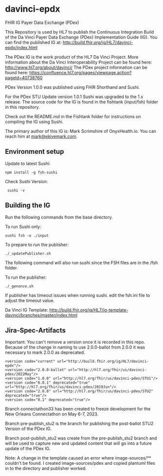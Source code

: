 # davinci-epdx
FHIR IG Payer Data Exchange (PDex)

This Repository is used by HL7 to publish the Continuous Integration Build of the Da Vinci Payer Data Exchange (PDex)
Implementation Guide (IG). You can find the published IG at: http://build.fhir.org/ig/HL7/davinci-epdx/index.html

The PDex IG is the work product of the HL7 Da Vinci Project.
More information about the Da Vinci Interoperability Project can be found here: http://www.hl7.org/about/davinci/
The PDex project information can be found here: https://confluence.hl7.org/pages/viewpage.action?pageId=40738760

PDex Version 1.0.0 was published using FHIR Shorthand and Sushi. 

For the PDex STU Update version 1.0.1 Sushi was upgraded to the 1.x release. The source code for the IG
is found in the fishtank (input/fsh) folder in this repository.

Check out the README.md in the Fishtank folder for instructions on compiling the IG using Sushi.

The primary author of this IG is: Mark Scrimshire of OnyxHealth.io. You can reach him at mark@ekivemark.com.

## Environment setup

Update to latest Sushi:

    npm install -g fsh-sushi

Check Sushi Version:

     sushi -v


## Building the IG

Run the following commands from the base directory.

To run Sushi only:

    sushi fsh -o ./input

To prepare to run the publisher:

    ./_updatePublisher.sh
    
The following command will also run sushi since the FSH files are in the /fsh folder.

To run the publisher:

    ./_genonce.sh
    
If publisher has timeout issues when running sushi. edit the fsh.ini file to adjust the timeout value. 

Da Vinci IG Template: http://build.fhir.org/ig/HL7/ig-template-davinci/branches/master/index.html

## Jira-Spec-Artifacts

Important: You can't remove a version once it is recorded in this repo. 
Because of the change in naming to use 2.0.0-ballot from 2.0.0 it was necessary to mark 2.0.0 as deprecated.

    <version code="current" url="http://build.fhir.org/ig/HL7/davinci-epdx"/>
    <version code="2.0.0-ballot" url="http://hl7.org/fhir/us/davinci-pdex/2022May"/>
    <version code="1.0.0" url="http://hl7.org/fhir/us/davinci-pdex/STU1"/>
    <version code="0.0.1" deprecated="true" url="http://hl7.org/fhir/us/davinci-pdex/2019Jun"/>
    <version code="2.0.0" url="http://hl7.org/fhir/us/davinci-pdex/STU2" deprecated="true"/>
    <version code="0.1" deprecated="true"/>

Branch connectathon33 has been created to freeze development for the New Orleans Connectathon on May 6-7, 2023.

Branch pre-publish_stu2 is the branch for publishing the post-ballot STU2 Version of the PDex IG.

Branch post-publish_stu2 was create from the pre-publish_stu2 branch and will be used to capture new and updated 
content that will go into a future update of the PDex IG.

Note: A change in the template caused an error where image-sources/** couldn't be found.
I created image-sources/pdex and copied plantuml files in to the directory and publisher worked.
